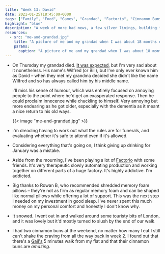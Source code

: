 ```yaml
---
title: "Week 13: David"
date: 2021-01-25T18:45:00+0000
tags: ["Family", "Food", "Games", "Grandad", "Factorio", "Cinnamon Buns", "Walking"]
highlight: "blue"
description: "A week of more bad news, a few silver linings, building factories, and hunting down cinnamon buns."
resources:
  - src: "me-and-grandad.jpg"
    title: "A picture of me and my grandad when I was about 18 months old, we're outside and I'm laughing."
    params:
      caption: "A picture of me and my grandad when I was about 18 months old"
---
```


  * On Thursday my grandad died. [It was expected](/weeknotes/12), but I'm very sad about it nonetheless. His name's Wilfred (or Bill), but I've only ever known him as David – when they met my grandma decided she didn't like the name Wilfred and so has always called him by his middle name.
  
    I'll miss his sense of humour, which was entirely focused on annoying people to the point where he'd get an exasperated response. Then he could proclaim innocence while chuckling to himself. Very annoying but more endearing as he got older, especially with the dementia as it meant a nice return to his old ways.

    {{< image "me-and-grandad.jpg" >}}

  * I'm dreading having to work out what the rules are for funerals, and evaluating whether it's safe to attend even if it's allowed.

  * Considering everything that's going on, I think giving up drinking for January was a mistake.

  * Aside from the mourning, I've been playing a lot of [Factorio](https://factorio.com/) with some friends. It's very therapeutic slowly automating production and working together on different parts of a huge factory. It's highly addictive. I'm addicted.

  * Big thanks to Rowan B, who recommended shredded memory foam pillows – they're not as firm as regular memory foam and can be shaped like normal pillows while offering a lot of support. This was the next step I needed on my investment in good sleep. I've never spent this much money on my personal comfort and honestly I don't know why.

  * It snowed. I went out in and walked around some touristy bits of London, and it was lovely but it'd mostly turned to slush by the end of our walk.

  * I had two cinnamon buns at the weekend, no matter how many I eat I still can't shake the craving from all the way back in [week 2](/weeknotes/2/). I found out that there's a [Gail's](https://gailsbread.co.uk/) 5 minutes walk from my flat and that their cinnamon buns are _amazing_.
